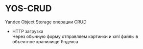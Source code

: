 # YOS-CRUD
Yandex Object Storage операции CRUD

* HTTP загрузка  
Через обычную форму отправляем картинки и xml файлы в объектное хранилище Яндекса